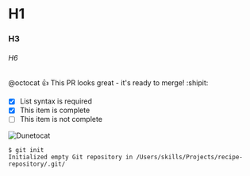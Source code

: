 # H1
### H3
###### H6

@octocat :+1: This PR looks great - it's ready to merge! :shipit:

- [x] List syntax is required
- [x] This item is complete
- [ ] This item is not complete

![Dunetocat](https://octodex.github.com/images/dunetocat.png)

```
$ git init
Initialized empty Git repository in /Users/skills/Projects/recipe-repository/.git/
```
